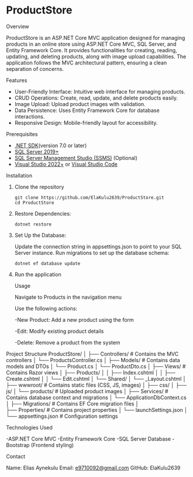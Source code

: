 # ProductStore

 Overview

ProductStore is an ASP.NET Core MVC application designed for managing products in an online store  using ASP.NET Core MVC, SQL Server, and Entity Framework Core. 
It provides functionalities for creating, reading, updating, and deleting products, along with image upload capabilities. 
The application follows the MVC architectural pattern, ensuring a clean separation of concerns.

 Features

- User-Friendly Interface: Intuitive web interface for managing products.
- CRUD Operations: Create, read, update, and delete products easily.
- Image Upload: Upload product images with validation.
- Data Persistence: Uses Entity Framework Core for database interactions.
- Responsive Design: Mobile-friendly layout for accessibility.

 Prerequisites

- [.NET SDK](https://dotnet.microsoft.com/download/dotnet/7.0)(version 7.0 or later) 
- [SQL Server 2019+](https://www.microsoft.com/en-us/sql-server/sql-server-downloads)
- [SQL Server Management Studio (SSMS)](https://docs.microsoft.com/en-us/sql/ssms/download-sql-server-management-studio-ssms) (Optional)
- [Visual Studio 2022+](https://visualstudio.microsoft.com/) or [Visual Studio Code](https://code.visualstudio.com/)

Installation

1. Clone the repository
   ```
   git clone https://github.com/ElaKulu2639/ProductStore.git
   cd ProductStore
2. Restore Dependencies:
   ```
   dotnet restore
3. Set Up the Database:

   Update the connection string in appsettings.json to point to your SQL Server instance.
   Run migrations to set up the database schema:
     ```
     dotnet ef database update
4. Run the application
   
   Usage

    Navigate to Products in the navigation menu

    Use the following actions:

      -New Product: Add a new product using the form

      -Edit: Modify existing product details

      -Delete: Remove a product from the system
   
Project Structure
 ProductStore/
│
├── Controllers/          # Contains the MVC controllers
│   └── ProductsController.cs
│
├── Models/               # Contains data models and DTOs
│   └── Product.cs
│   └── ProductDto.cs
│
├── Views/                # Contains Razor views
│   ├── Products/
│   │   ├── Index.cshtml
│   │   ├── Create.cshtml
│   │   └── Edit.cshtml
│   └── Shared/
│       └── _Layout.cshtml
│
├── wwwroot/              # Contains static files (CSS, JS, images)
│   ├── css/
│   ├── js/
│   └── products/         # Uploaded product images
│
├── Services/                 # Contains database context and migrations
│   └── ApplicationDbContext.cs
│
├── Migrations/           # Contains EF Core migration files
│      
├── Properties/           # Contains project properties
│   └── launchSettings.json
│
└── appsettings.json      # Configuration settings

Technologies Used

  -ASP.NET Core MVC 
  -Entity Framework Core 
  -SQL Server Database
  -Bootstrap (Frontend styling)
  
Contact

Name: Elias Aynekulu
Email: e9710092@gmail.com
GitHub: ElaKulu2639
